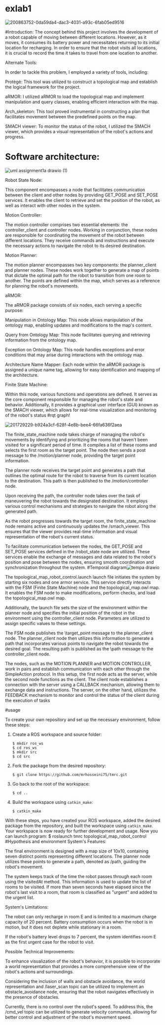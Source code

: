 # exlab1
![200863752-0da59da4-dac3-4031-a93c-6fab05ed9516](https://github.com/tahmineh-tabarestani/exlab1/assets/80887743/aad21862-901c-4470-bb65-c9e07e01fc36)



#Introduction:
The concept behind this project involves the development of a robot capable of moving between different locations. However, as it moves, it consumes its battery power and necessitates returning to its initial location for recharging. In order to ensure that the robot visits all locations, it is crucial to record the time it takes to travel from one location to another.

Alternate Tools:

In order to tackle this problem, I employed a variety of tools, including:

Protègè: This tool was utilized to construct a topological map and establish the logical framework for the project.

aRMOR: I utilized aRMOR to load the topological map and implement manipulation and query classes, enabling efficient interaction with the map.

Arch_skeleton: This tool proved instrumental in constructing a plan that facilitates movement between the predefined points on the map.

SMACH viewer: To monitor the status of the robot, I utilized the SMACH viewer, which provides a visual representation of the robot's actions and progress.


# Software architecture:
![uml assignment1a drawio (1)](https://github.com/tahmineh-tabarestani/exlab1/assets/80887743/9575b9d6-320a-4406-b827-b6cba537d587)


Robot State Node:

This component encompasses a node that facilitates communication between the client and other nodes by providing GET_POSE and SET_POSE services. It enables the client to retrieve and set the position of the robot, as well as interact with other nodes in the system.

Motion Controller:

The motion controller comprises two essential elements: the controller_client and controller nodes. Working in conjunction, these nodes are responsible for coordinating the movement of the robot between different locations. They receive commands and instructions and execute the necessary actions to navigate the robot to its desired destination.

Motion Planner:

The motion planner encompasses two key components: the planner_client and planner nodes. These nodes work together to generate a map of points that dictate the optimal path for the robot to transition from one room to another. The points are defined within the map, which serves as a reference for planning the robot's movements.

aRMOR:

The aRMOR package consists of six nodes, each serving a specific purpose:

Manipulation in Ontology Map: This node allows manipulation of the ontology map, enabling updates and modifications to the map's content.

Query from Ontology Map: This node facilitates querying and retrieving information from the ontology map.

Exception on Ontology Map: This node handles exceptions and error conditions that may arise during interactions with the ontology map.

Architecture Name Mapper: Each node within the aRMOR package is assigned a unique name tag, allowing for easy identification and mapping of the architecture.

Finite State Machine:

Within this node, various functions and operations are defined. It serves as the core component responsible for managing the robot's state and behavior. Additionally, it provides a graphical user interface (GUI) known as the SMACH viewer, which allows for real-time visualization and monitoring of the robot's status
#rqt graph!

![201729229-b924a3cf-628f-4e8b-bee4-66fa636f2aea](https://github.com/tahmineh-tabarestani/exlab1/assets/80887743/cfad2d4f-9d41-44db-b3d5-300c5bdbd847)


The finite_state_machine node takes charge of managing the robot's movements by identifying and prioritizing the rooms that haven't been visited for a significant period of time. It compiles a list of these rooms and selects the first room as the target point. The node then sends a post message to the /motion/planner node, providing the target point information.

The planner node receives the target point and generates a path that outlines the optimal route for the robot to traverse from its current location to the destination. This path is then published to the /motion/controller node.

Upon receiving the path, the controller node takes over the task of maneuvering the robot towards the designated destination. It employs various control mechanisms and strategies to navigate the robot along the generated path.

As the robot progresses towards the target room, the finite_state_machine node remains active and continuously updates the /smach_viewer. This ensures that the viewer provides real-time information and visual representation of the robot's current status.

To facilitate communication between the nodes, the GET_POSE and SET_POSE services defined in the /robot_state node are utilized. These services enable the exchange of messages and data related to the robot's position and pose between the nodes, ensuring smooth coordination and synchronization throughout the system.
#Temporal diagram![tempa drawio](https://github.com/tahmineh-tabarestani/exlab1/assets/80887743/9fcf3afc-571f-4eb3-8391-e6e8ccc16d51)


The topological_map_robot_control.launch launch file initiates the system by starting six nodes and one armor service. This service directly interacts with the FSM (Finite State Machine) node and the topological_map.owl map. It enables the FSM node to make modifications, perform checks, and load the topological_map.owl map.

Additionally, the launch file sets the size of the environment within the planner node and specifies the initial position of the robot in the environment using the controller_client node. Parameters are utilized to assign specific values to these settings.

The FSM node publishes the \target_point message to the planner_client node. The planner_client node then utilizes this information to generate a path that incorporates various points to navigate the robot towards the desired goal. The resulting path is published as the \path message to the controller_client node.

The nodes, such as the MOTION PLANNER and MOTION CONTROLLER, work in pairs and establish communication with each other through the SimpleAction protocol. In this setup, the first node acts as the server, while the second node functions as the client. The client node establishes a connection with the server using a CALLBACK mechanism, allowing them to exchange data and instructions. The server, on the other hand, utilizes the FEEDBACK mechanism to monitor and control the status of the client during the execution of tasks

#usage

To create your own repository and set up the necessary environment, follow these steps:

1. Create a ROS workspace and source folder:
   ```
   $ mkdir ros_ws
   $ cd ros_ws
   $ mkdir src
   $ cd src
   ```

2. Fork the package from the desired repository:
   ```
   $ git clone https://github.com/mrhosseini75/tmrc.git
   ```

3. Go back to the root of the workspace:
   ```
   $ cd ..
   ```

4. Build the workspace using `catkin_make`:
   ```
   $ catkin_make
   ```

With these steps, you have created your ROS workspace, added the desired package from the repository, and built the workspace using `catkin_make`. Your workspace is now ready for further development and usage.
Now you can launch program:
$ roslaunch tmrc topological_map_robot_control
#Hypothesis and environment
System's Features:

The final environment is designed with a map size of 10x10, containing seven distinct points representing different locations. The planner node utilizes these points to generate a path, denoted as /path, guiding the robot's movement.

The system keeps track of the time the robot passes through each room using the visitedAt method. This information is used to update the list of rooms to be visited. If more than seven seconds have elapsed since the robot's last visit to a room, that room is classified as "urgent" and added to the urgent list.

System's Limitations:

The robot can only recharge in room E and is limited to a maximum charge capacity of 20 percent. Battery consumption occurs when the robot is in motion, but it does not deplete while stationary in a room.

If the robot's battery level drops to 7 percent, the system identifies room E as the first urgent case for the robot to visit.

Possible Technical Improvements:

To enhance visualization of the robot's behavior, it is possible to incorporate a world representation that provides a more comprehensive view of the robot's actions and surroundings.

Considering the inclusion of walls and obstacle avoidance, the world representation and /laser_scan topic can be utilized to implement an obstacle_avoidance node, ensuring that the robot navigates effectively in the presence of obstacles.

Currently, there is no control over the robot's speed. To address this, the /cmd_vel topic can be utilized to generate velocity commands, allowing for better control and adjustment of the robot's movement speed.

